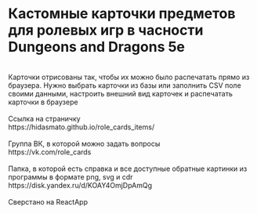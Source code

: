<h1>Кастомные карточки предметов для ролевых игр в часности Dungeons and Dragons 5e</h1><br>
Карточки отрисованы так, чтобы их можно было распечатать прямо из браузера. Нужно выбрать карточки из базы или заполнить CSV поле своими данными, настроить внешний вид карточек и распечатать карточки в браузере<br>
<br>
Ссылка на страничку<br>
https://hidasmato.github.io/role_cards_items/<br>
<br>
Группа ВК, в которой можно задать вопросы<br>
https://vk.com/role_cards<br>
<br>
Папка, в которой есть справка и все доступные обратные картинки из программы в формате png, svg и cdr<br>
https://disk.yandex.ru/d/KOAY4OmjDpAmQg<br>

<br>
Сверстано на ReactApp<br>
